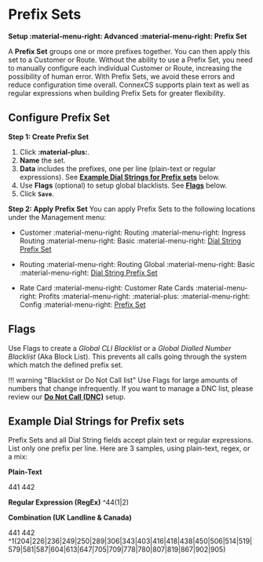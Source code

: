 # Prefix Sets
**Setup :material-menu-right: Advanced :material-menu-right: Prefix Set**

A **Prefix Set** groups one or more prefixes together. You can then apply this set to a Customer or Route. Without the ability to use a Prefix Set, you need to manually configure each individual Customer or Route, increasing the possibility of human error. With Prefix Sets, we avoid these errors and reduce configuration time overall. ConnexCS supports plain text as well as regular expressions when building Prefix Sets for greater flexibility. 

## Configure Prefix Set
**Step 1: Create Prefix Set**

1. Click **:material-plus:**.
2. **Name** the set. 
3. **Data** includes the prefixes, one per line (plain-text or regular expressions). See [**Example Dial Strings for Prefix sets**](/setup/advanced/prefix-set/#example-dial-strings-for-prefix-sets) below. 
4. Use **Flags** (optional) to setup global blacklists. See [**Flags**](/setup/advanced/prefix-set/#flags) below. 
5. Click **`Save`**. 

**Step 2: Apply Prefix Set**
You can apply Prefix Sets to the following locations under the Management menu:

+ Customer :material-menu-right: Routing :material-menu-right: Ingress Routing :material-menu-right: Basic :material-menu-right: [Dial String Prefix Set](https://docs.connexcs.com/customer/routing/#basic)

+ Routing :material-menu-right: Routing Global :material-menu-right: Basic :material-menu-right: [Dial String Prefix Set](https://docs.connexcs.com/global-routing/)

+ Rate Card :material-menu-right: Customer Rate Cards :material-menu-right: Profits :material-menu-right: :material-plus: :material-menu-right: Config :material-menu-right: [Prefix Set](https://docs.connexcs.com/customer-ratecard/#main-tab)

## Flags
Use Flags to create a *Global CLI Blacklist* or a *Global Dialled Number Blacklist* (Aka Block List). This prevents all calls going through the system which match the defined prefix set. 

!!! warning "Blacklist or Do Not Call list"
    Use Flags for large amounts of numbers that change infrequently. If you want to manage a DNC list, please review our [**Do Not Call (DNC)**](https://docs.connexcs.com/dnc/) setup.
    
 
## Example Dial Strings for Prefix sets
Prefix Sets and all Dial String fields accept plain text or regular expressions. List only one prefix per line. Here are 3 samples, using plain-text, regex, or a mix:

**Plain-Text**

441
442

**Regular Expression (RegEx)**
^44(1|2)

**Combination (UK Landline & Canada)**

441
442
^1(204|226|236|249|250|289|306|343|403|416|418|438|450|506|514|519|579|581|587|604|613|647|705|709|778|780|807|819|867|902|905)
